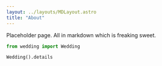 ```yaml
---
layout: ../layouts/MDLayout.astro
title: "About"
---
```


Placeholder page. All in markdown which is freaking sweet.
```python
from wedding import Wedding

Wedding().details
```
